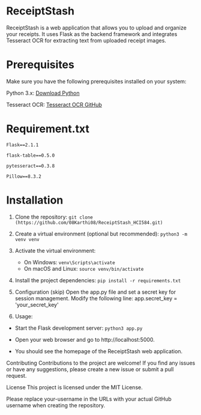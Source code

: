 # ReceiptStash
ReceiptStash is a web application that allows you to upload and organize your receipts. It uses Flask as the backend framework and integrates Tesseract OCR for extracting text from uploaded receipt images.

# Prerequisites
Make sure you have the following prerequisites installed on your system:

Python 3.x: [Download Python](https://www.python.org/downloads/)

Tesseract OCR: [Tesseract OCR GitHub](https://github.com/tesseract-ocr/tesseract)

# Requirement.txt
`Flask==2.1.1`

`flask-table==0.5.0`

`pytesseract==0.3.8`

`Pillow==8.3.2`
# Installation
1. Clone the repository:
  `git clone (https://github.com/08Karthi08/ReceiptStash_HCI584.git)`

1. Create a virtual environment (optional but recommended):
`python3 -m venv venv`

1. Activate the virtual environment:
   - On Windows:
`venv\Scripts\activate`
   - On macOS and Linux:
`source venv/bin/activate`

4. Install the project dependencies:
`pip install -r requirements.txt`

5. Configuration (skip) Open the app.py file and set a secret key for session management. Modify the following line:
app.secret_key = 'your_secret_key'

6. Usage:
   
- Start the Flask development server:
`python3 app.py`

- Open your web browser and go to 
http://localhost:5000.

- You should see the homepage of the ReceiptStash web application.

Contributing Contributions to the project are welcome! If you find any issues or have any suggestions, please create a new issue or submit a pull request.

License This project is licensed under the MIT License.

Please replace your-username in the URLs with your actual GitHub username when creating the repository.






